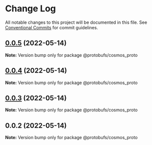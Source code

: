 # Change Log

All notable changes to this project will be documented in this file.
See [Conventional Commits](https://conventionalcommits.org) for commit guidelines.

## [0.0.5](https://github.com/pyramation/protobufs/compare/@protobufs/cosmos_proto@0.0.4...@protobufs/cosmos_proto@0.0.5) (2022-05-14)

**Note:** Version bump only for package @protobufs/cosmos_proto





## [0.0.4](https://github.com/pyramation/protobufs/compare/@protobufs/cosmos_proto@0.0.3...@protobufs/cosmos_proto@0.0.4) (2022-05-14)

**Note:** Version bump only for package @protobufs/cosmos_proto





## [0.0.3](https://github.com/pyramation/protobufs/compare/@protobufs/cosmos_proto@0.0.2...@protobufs/cosmos_proto@0.0.3) (2022-05-14)

**Note:** Version bump only for package @protobufs/cosmos_proto





## 0.0.2 (2022-05-14)

**Note:** Version bump only for package @protobufs/cosmos_proto

